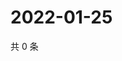 # 2022-01-25

共 0 条

<!-- BEGIN WEIBO -->
<!-- 最后更新时间 Tue Jan 25 2022 09:58:19 GMT+0800 (China Standard Time) -->

<!-- END WEIBO -->
